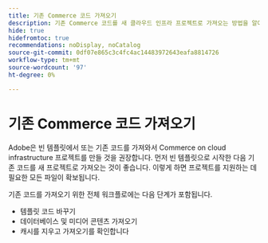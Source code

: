 ```yaml
---
title: 기존 Commerce 코드 가져오기
description: 기존 Commerce 코드를 새 클라우드 인프라 프로젝트로 가져오는 방법을 알아봅니다.
hide: true
hidefromtoc: true
recommendations: noDisplay, noCatalog
source-git-commit: 0df07e865c3c4fc4ac14483972643eafa8814726
workflow-type: tm+mt
source-wordcount: '97'
ht-degree: 0%

---
```



# 기존 Commerce 코드 가져오기

Adobe은 빈 템플릿에서 또는 기존 코드를 가져와서 Commerce on cloud infrastructure 프로젝트를 만들 것을 권장합니다. 먼저 빈 템플릿으로 시작한 다음 기존 코드를 새 프로젝트로 가져오는 것이 좋습니다. 이렇게 하면 프로젝트를 지원하는 데 필요한 모든 파일이 확보됩니다.

기존 코드를 가져오기 위한 전체 워크플로에는 다음 단계가 포함됩니다.

- 템플릿 코드 바꾸기
- 데이터베이스 및 미디어 콘텐츠 가져오기
- 캐시를 지우고 가져오기를 확인합니다
